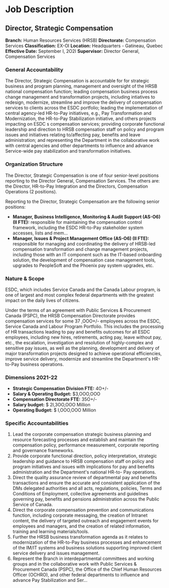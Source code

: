# Job Description

## Director, Strategic Compensation

**Branch:** Human Resources Services (HRSB)
**Directorate:** Compensation Services
**Classification:** EX-OI
**Location:** Headquarters - Gatineau, Quebec
**Effective Date:** September I, 2O2I
**Supervisor:** Director General, Compensation Services

### General Accountability

The Director, Strategic Compensation is accountable for for strategic business and program planning, management and oversight of the HRSB national compensation function; leading compensation business process change management and transformation projects, including intiatives to redesign, modernize, streamline and improve the delivery of compensation services to clients across the ESDC portfolio; leading the implementation of central agency-led HR-to-Pay initiatives, e.g., Pay Transformation and Modernization, the HR-to-Pay Stabilization initiative, and others projects impacting on ESDC s compensation services; providing corporate functional leadership and direction to HRSB compensation staff on policy and program issues and initiatives relating to/affecting pay, benefits and leave administration; and representing the Department in the collaborative work with central agencies and other departments to influence and advance Service-wide pay stabilization and transformation initiatives.

### Organization Structure

The Director, Strategic Compensation is one of four senior-level positions reporting to the Director General, Compensation Services. The others are: the Director, HR-to-Pay Integration and the Directors, Compensation Operations (2 positions).

Reporting to the Director, Strategic Compensation are the following senior positions:

*   **Manager, Business Intelligence, Monitoring & Audit Support (AS-O6) (II FTE):** responsible for maintaining the compensation control framework, including the ESDC HR-to-Pay stakeholder system accesses, lists and mem...
*   **Manager, Issues & Project Management Office (AS-O6) (II FTE):** responsible for managing and coordinating the delivery of HRSB-led compensation transformation and change management projects, including those with an IT component such as the IT-based onboarding solution, the development of compensation case management tools, upgrades to PeopleSoft and the Phoenix pay system upgrades, etc.

### Nature & Scope

ESDC, which includes Service Canada and the Canada Labour program, is one of largest and most complex federal departments with the greatest impact on the daily lives of citizens.

Under the terms of an agreement with Public Services & Procurement Canada (PSPC), the HRSB Compensation Directorate provides compensation services for some 37 ,OOO+/- employees across the ESDC, Service Canada and Labour Program Portfolio. This includes the processing of HR transactions leading to pay and benefits outcomes for all ESDC employees, including new hires, retirements, acting pay, leave without pay, etc., the escalation, investigation and resolution of highly-complex and sensitive pay issues, as well as the planning, development and delivery of major transformation projects designed to achieve operational efficiencies, improve service delivery, modernize and streamline the Department's HR-to-Pay business operations.

### Dimensions 2021-22

*   **Strategic Compensation Division FTE:** 4O+/-
*   **Salary & Operating Budget:** $3,OOO,OOO
*   **Compensation Directorate FTE:** 35O+/-
*   **Salary budget:** $ 2I,3OO,OOO Million
*   **Operating Budget:** $ I,OOO,OOO Million

### Specific Accountabilities

1.  Lead the corporate compensation strategic business planning and resource forecasting processes and establish and maintain the compensation policy, performance measurement, corporate reporting and governance frameworks.
2.  Provide corporate functional direction, policy interpretation, strategic leadership and guidance to HRSB compensation staff on policy and program initiatives and issues with implications for pay and benefits administration and the Department's national HR-to- Pay operations.
3.  Direct the quality assurance review of departmental pay and benefits transactions and ensure the accurate and consistent application of the DMs delegated authorities and all acts, regulations, policies, Terms and Conditions of Employment, collective agreements and guidelines governing pay, benefits and pensions administration across the Public Service of Canada.
4.  Direct the corporate compensation prevention and communications function, including corporate messaging, the creation of Intranet content, the delivery of targeted outreach and engagement events for employees and managers, and the creation of related information, training and learning materials/tools.
5.  Further the HRSB business transformation agenda as it relates to modernization of the HR-to-Pay business processes and enhancement of the IM/IT systems and business solutions supporting improved client service delivery and issues management.
6.  Represent the Branch in interdepartmental committees and working groups and in the collaborative work with Public Services & Procurement Canada (PSPC), the Office of the Chief Human Resources Officer (OCHRO), and other federal departments to influence and advance Pay Stabilization and Ser...
